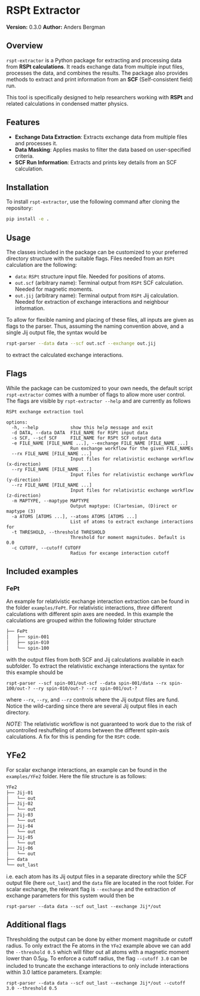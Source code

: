 # RSPt Extractor

**Version:** 0.3.0
**Author:** Anders Bergman

## Overview

`rspt-extractor` is a Python package for extracting and processing data from **RSPt calculations**. It reads exchange data from multiple input files, processes the data, and combines the results. The package also provides methods to extract and print information from an **SCF** (Self-consistent field) run.

This tool is specifically designed to help researchers working with **RSPt** and related calculations in condensed matter physics.

## Features

- **Exchange Data Extraction**: Extracts exchange data from multiple files and processes it.
- **Data Masking**: Applies masks to filter the data based on user-specified criteria.
- **SCF Run Information**: Extracts and prints key details from an SCF calculation.

## Installation

To install `rspt-extractor`, use the following command after cloning the repository:

```bash
pip install -e .
```

## Usage

The classes included in the package can be customized to your preferred directory structure with the suitable flags. Files needed from an `RSPt` calculation are the following:

- `data`: `RSPt` structure input file. Needed for positions of atoms.
- `out.scf` (arbitrary name): Terminal output from `RSPt` SCF calculation. Needed for magnetic moments.
- `out.jij` (arbitrary name): Terminal output from `RSPt` Jij calculation. Needed for extraction of exchange interactions and neighbour information.

To allow for flexible naming and placing of these files, all inputs are given as flags to the parser. Thus, assuming the naming convention above, and a single Jij output file, the syntax would be

```bash
rspt-parser --data data --scf out.scf --exchange out.jij
```

to extract the calculated exchange interactions.

## Flags

While the package can be customized to your own needs, the default script `rspt-extractor` comes with a number of flags to allow more user control. The flags are visible by `rspt-extractor --help` and are currently as follows

```syntax
RSPt exchange extraction tool

options:
  -h, --help            show this help message and exit
  -d DATA, --data DATA  FILE_NAME for RSPt input data
  -s SCF, --scf SCF     FILE_NAME for RSPt SCF output data
  -e FILE_NAME [FILE_NAME ...], --exchange FILE_NAME [FILE_NAME ...]
                        Run exchange workflow for the given FILE_NAMEs
  --rx FILE_NAME [FILE_NAME ...]
                        Input files for relativistic exchange workflow (x-direction)
  --ry FILE_NAME [FILE_NAME ...]
                        Input files for relativistic exchange workflow (y-direction)
  --rz FILE_NAME [FILE_NAME ...]
                        Input files for relativistic exchange workflow (z-direction)
  -m MAPTYPE, --maptype MAPTYPE
                        Output maptype: (C)artesian, (D)irect or maptype (3)
  -a ATOMS [ATOMS ...], --atoms ATOMS [ATOMS ...]
                        List of atoms to extract exchange interactions for
  -t THRESHOLD, --threshold THRESHOLD
                        Threshold for moment magnitudes. Default is 0.0
  -c CUTOFF, --cutoff CUTOFF
                        Radius for excange interaction cutoff
```

## Included examples

### FePt

An example for relativistic exchange interaction extraction can be found in the folder `examples/FePt`. For relativistic interactions, *three* different calculations with different spin axes are needed. In this example the calculations are grouped within the following folder structure

```bash
├── FePt
│   ├── spin-001
│   ├── spin-010
│   └── spin-100
```

with the output files from both SCF and Jij calculations available in each subfolder. To extract the relativistic exchange interactions the syntax for this example should be

```syntax
rspt-parser --scf spin-001/out-scf --data spin-001/data --rx spin-100/out-? --ry spin-010/out-? --rz spin-001/out-?
```

where `--rx`, `--ry`, and `--rz` controls where the Jij output files are fund. Notice the wild-carding since there are several Jij output files in each directory.

*NOTE:* The relativistic workflow is not guaranteed to work due to the risk of uncontrolled reshuffeling of atoms between the different spin-axis calculations. A fix for this is pending for the `RSPt` code.

## YFe2

For scalar exchange interactions, an example can be found in the `examples/YFe2` folder. Here the file structure is as follows:

```bash
YFe2
├── Jij-01
│   └── out
├── Jij-02
│   └── out
├── Jij-03
│   └── out
├── Jij-04
│   └── out
├── Jij-05
│   └── out
├── Jij-06
│   └── out
├── data
└── out_last
```

i.e. each atom has its Jij output files in a separate directory while the SCF output file (here `out_last`) and the `data` file are located in the root folder. For scalar exchange, the relevant flag is `--exchange` and the extraction of exchange parameters for this system would then be

```syntax
rspt-parser --data data --scf out_last --exchange Jij*/out
```

## Additional flags

Thresholding the output can be done by either moment magnitude or cutoff radius. To only extract the Fe atoms in the `YFe2` example above we can add the `--threshold 0.5` which will filter out all atoms with a magnetic moment lower than $0.5 \mu_B$. To enforce a cutoff radius, the flag `--cutoff 3.0` can be included to truncate the exchange interactions to only include interactions within $3.0$ lattice parameters. Example:

```syntax
rspt-parser --data data --scf out_last --exchange Jij*/out --cutoff 3.0 --threshold 0.5
```
